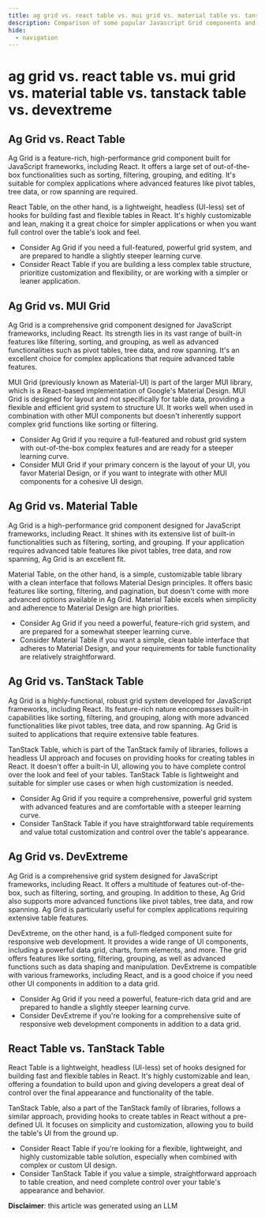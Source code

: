 ```yaml
---
title: ag grid vs. react table vs. mui grid vs. material table vs. tanstack table vs. devextreme
description: Comparison of some popular Javascript Grid components and when you should use them.
hide:
  - navigation
---
```


# ag grid vs. react table vs. mui grid vs. material table vs. tanstack table vs. devextreme

## Ag Grid vs. React Table

Ag Grid is a feature-rich, high-performance grid component built for JavaScript frameworks, including React. It offers a large set of out-of-the-box functionalities such as sorting, filtering, grouping, and editing. It's suitable for complex applications where advanced features like pivot tables, tree data, or row spanning are required.

React Table, on the other hand, is a lightweight, headless (UI-less) set of hooks for building fast and flexible tables in React. It's highly customizable and lean, making it a great choice for simpler applications or when you want full control over the table's look and feel.

* Consider Ag Grid if you need a full-featured, powerful grid system, and are prepared to handle a slightly steeper learning curve.
* Consider React Table if you are building a less complex table structure, prioritize customization and flexibility, or are working with a simpler or leaner application.

## Ag Grid vs. MUI Grid

Ag Grid is a comprehensive grid component designed for JavaScript frameworks, including React. Its strength lies in its vast range of built-in features like filtering, sorting, and grouping, as well as advanced functionalities such as pivot tables, tree data, and row spanning. It's an excellent choice for complex applications that require advanced table features.

MUI Grid (previously known as Material-UI) is part of the larger MUI library, which is a React-based implementation of Google's Material Design. MUI Grid is designed for layout and not specifically for table data, providing a flexible and efficient grid system to structure UI. It works well when used in combination with other MUI components but doesn't inherently support complex grid functions like sorting or filtering.

* Consider Ag Grid if you require a full-featured and robust grid system with out-of-the-box complex features and are ready for a steeper learning curve.
* Consider MUI Grid if your primary concern is the layout of your UI, you favor Material Design, or if you want to integrate with other MUI components for a cohesive UI design.

## Ag Grid vs. Material Table

Ag Grid is a high-performance grid component designed for JavaScript frameworks, including React. It shines with its extensive list of built-in functionalities such as filtering, sorting, and grouping. If your application requires advanced table features like pivot tables, tree data, and row spanning, Ag Grid is an excellent fit.

Material Table, on the other hand, is a simple, customizable table library with a clean interface that follows Material Design principles. It offers basic features like sorting, filtering, and pagination, but doesn't come with more advanced options available in Ag Grid. Material Table excels when simplicity and adherence to Material Design are high priorities.

* Consider Ag Grid if you need a powerful, feature-rich grid system, and are prepared for a somewhat steeper learning curve.
* Consider Material Table if you want a simple, clean table interface that adheres to Material Design, and your requirements for table functionality are relatively straightforward.


## Ag Grid vs. TanStack Table

Ag Grid is a highly-functional, robust grid system developed for JavaScript frameworks, including React. Its feature-rich nature encompasses built-in capabilities like sorting, filtering, and grouping, along with more advanced functionalities like pivot tables, tree data, and row spanning. Ag Grid is suited to applications that require extensive table features.

TanStack Table, which is part of the TanStack family of libraries, follows a headless UI approach and focuses on providing hooks for creating tables in React. It doesn't offer a built-in UI, allowing you to have complete control over the look and feel of your tables. TanStack Table is lightweight and suitable for simpler use cases or when high customization is needed.

* Consider Ag Grid if you require a comprehensive, powerful grid system with advanced features and are comfortable with a steeper learning curve.
* Consider TanStack Table if you have straightforward table requirements and value total customization and control over the table's appearance.

## Ag Grid vs. DevExtreme

Ag Grid is a comprehensive grid system designed for JavaScript frameworks, including React. It offers a multitude of features out-of-the-box, such as filtering, sorting, and grouping. In addition to these, Ag Grid also supports more advanced functions like pivot tables, tree data, and row spanning. Ag Grid is particularly useful for complex applications requiring extensive table features.

DevExtreme, on the other hand, is a full-fledged component suite for responsive web development. It provides a wide range of UI components, including a powerful data grid, charts, form elements, and more. The grid offers features like sorting, filtering, grouping, as well as advanced functions such as data shaping and manipulation. DevExtreme is compatible with various frameworks, including React, and is a good choice if you need other UI components in addition to a data grid.

* Consider Ag Grid if you need a powerful, feature-rich data grid and are prepared to handle a slightly steeper learning curve.
* Consider DevExtreme if you're looking for a comprehensive suite of responsive web development components in addition to a data grid.


## React Table vs. TanStack Table

React Table is a lightweight, headless (UI-less) set of hooks designed for building fast and flexible tables in React. It's highly customizable and lean, offering a foundation to build upon and giving developers a great deal of control over the final appearance and functionality of the table.

TanStack Table, also a part of the TanStack family of libraries, follows a similar approach, providing hooks to create tables in React without a pre-defined UI. It focuses on simplicity and customization, allowing you to build the table's UI from the ground up. 

* Consider React Table if you're looking for a flexible, lightweight, and highly customizable table solution, especially when combined with complex or custom UI design.
* Consider TanStack Table if you value a simple, straightforward approach to table creation, and need complete control over your table's appearance and behavior.

**Disclaimer**: this article was generated using an LLM